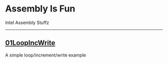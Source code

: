 # Assembly Is Fun
Intel Assembly Stuffz

-----

## [01LoopIncWrite](01LoopIncWrite)
A simple loop/increment/write example